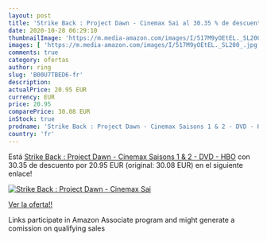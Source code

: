 ```yaml
---
layout: post
title: 'Strike Back : Project Dawn - Cinemax Sai al 30.35 % de descuento'
date: 2020-10-28 06:29:10
thumbnailImage: 'https://m.media-amazon.com/images/I/517M9yOEtEL._SL200_.jpg'
images: [ 'https://m.media-amazon.com/images/I/517M9yOEtEL._SL200_.jpg' ]
comments: true
category: ofertas
author: ring
slug: 'B00U7TBED6-fr'
description:
actualPrice: 20.95 EUR
currency: EUR
price: 20.95
comparePrice: 30.08 EUR
inStock: true
prodname: 'Strike Back : Project Dawn - Cinemax Saisons 1 & 2 - DVD - HBO'
country: 'fr'
---
```


Está [Strike Back : Project Dawn - Cinemax Saisons 1 & 2 - DVD - HBO](https://www.amazon.fr/dp/B00U7TBED6/?tag=tolees0d-21) con 30.35 de descuento por 20.95 EUR (original: 30.08 EUR) en el siguiente enlace!

[![Strike Back : Project Dawn - Cinemax Sai](https://m.media-amazon.com/images/I/517M9yOEtEL._SL200_.jpg)](https://www.amazon.fr/dp/B00U7TBED6/?tag=tolees0d-21)

[Ver la oferta!!](https://www.amazon.fr/dp/B00U7TBED6/?tag=tolees0d-21)

Links participate in Amazon Associate program and might generate a comission on qualifying sales


